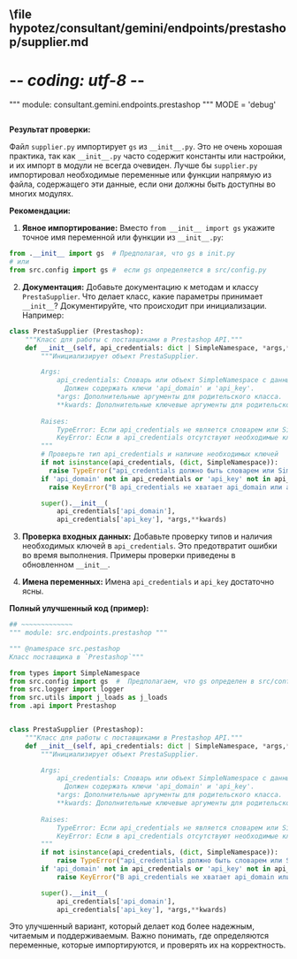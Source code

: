 ## \file hypotez/consultant/gemini/endpoints/prestashop/supplier.md
# -*- coding: utf-8 -*-

""" module: consultant.gemini.endpoints.prestashop """
MODE = 'debug'
```
```
**Результат проверки:**

Файл `supplier.py` импортирует `gs` из `__init__.py`.  Это не очень хорошая практика, так как `__init__.py` часто содержит константы или настройки, и их импорт в модули не всегда очевиден.  Лучше бы `supplier.py` импортировал необходимые переменные или функции напрямую из файла, содержащего эти данные, если они должны быть доступны во многих модулях.

**Рекомендации:**

1. **Явное импортирование:**  Вместо `from __init__ import gs`  укажите точное имя переменной или функции из `__init__.py`:

```python
from .__init__ import gs  # Предполагая, что gs в init.py
# или
from src.config import gs #  если gs определяется в src/config.py
```

2. **Документация:** Добавьте документацию к методам и классу `PrestaSupplier`.  Что делает класс, какие параметры принимает `__init__`?  Документируйте, что происходит при инициализации.  Например:

```python
class PrestaSupplier (Prestashop):
    """Класс для работы с поставщиками в Prestashop API."""
    def __init__(self, api_credentials: dict | SimpleNamespace, *args,**kwards):
        """Инициализирует объект PrestaSupplier.

        Args:
            api_credentials: Словарь или объект SimpleNamespace с данными для авторизации.
              Должен содержать ключи 'api_domain' и 'api_key'.
            *args: Дополнительные аргументы для родительского класса.
            **kwards: Дополнительные ключевые аргументы для родительского класса.
        
        Raises:
            TypeError: Если api_credentials не является словарем или SimpleNamespace.
            KeyError: Если в api_credentials отсутствуют необходимые ключи.
        """
        # Проверьте тип api_credentials и наличие необходимых ключей
        if not isinstance(api_credentials, (dict, SimpleNamespace)):
          raise TypeError("api_credentials должно быть словарем или SimpleNamespace")
        if 'api_domain' not in api_credentials or 'api_key' not in api_credentials:
          raise KeyError("В api_credentials не хватает api_domain или api_key")

        super().__init__(
            api_credentials['api_domain'], 
            api_credentials['api_key'], *args,**kwards)
```

3. **Проверка входных данных:**  Добавьте проверку типов и наличия необходимых ключей в `api_credentials`. Это предотвратит ошибки во время выполнения. Примеры проверки приведены в обновленном `__init__`.

4. **Имена переменных:**  Имена `api_credentials` и `api_key` достаточно ясны.

**Полный улучшенный код (пример):**


```python
## ~~~~~~~~~~~~~
""" module: src.endpoints.prestashop """

""" @namespace src.pestashop 
Класс поставщика в `Prestashop`"""

from types import SimpleNamespace
from src.config import gs  #  Предполагаем, что gs определен в src/config.py
from src.logger import logger
from src.utils import j_loads as j_loads
from .api import Prestashop


class PrestaSupplier (Prestashop):
    """Класс для работы с поставщиками в Prestashop API."""
    def __init__(self, api_credentials: dict | SimpleNamespace, *args,**kwards):
        """Инициализирует объект PrestaSupplier.

        Args:
            api_credentials: Словарь или объект SimpleNamespace с данными для авторизации.
              Должен содержать ключи 'api_domain' и 'api_key'.
            *args: Дополнительные аргументы для родительского класса.
            **kwards: Дополнительные ключевые аргументы для родительского класса.
        
        Raises:
            TypeError: Если api_credentials не является словарем или SimpleNamespace.
            KeyError: Если в api_credentials отсутствуют необходимые ключи.
        """
        if not isinstance(api_credentials, (dict, SimpleNamespace)):
            raise TypeError("api_credentials должно быть словарем или SimpleNamespace")
        if 'api_domain' not in api_credentials or 'api_key' not in api_credentials:
            raise KeyError("В api_credentials не хватает api_domain или api_key")

        super().__init__(
            api_credentials['api_domain'], 
            api_credentials['api_key'], *args,**kwards)
```


Это улучшенный вариант, который делает код более надежным, читаемым и поддерживаемым.  Важно понимать, где определяются переменные, которые импортируются, и проверять их на корректность.
